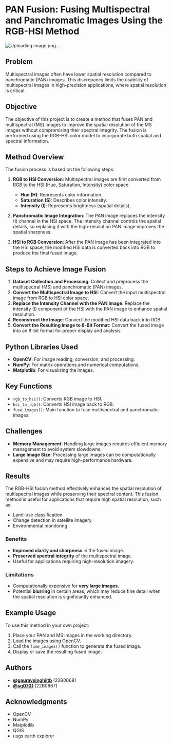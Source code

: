 # PAN Fusion: Fusing Multispectral and Panchromatic Images Using the RGB-HSI Method
![Uploading image.png…]()


## Problem
Multispectral images often have lower spatial resolution compared to panchromatic (PAN) images. This discrepancy limits the usability of multispectral images in high-precision applications, where spatial resolution is critical. 

## Objective
The objective of this project is to create a method that fuses PAN and multispectral (MS) images to improve the spatial resolution of the MS images without compromising their spectral integrity. The fusion is performed using the RGB-HSI color model to incorporate both spatial and spectral information.

## Method Overview
The fusion process is based on the following steps:

1. **RGB to HSI Conversion**: Multispectral images are first converted from RGB to the HSI (Hue, Saturation, Intensity) color space.
    - **Hue (H)**: Represents color information.
    - **Saturation (S)**: Describes color intensity.
    - **Intensity (I)**: Represents brightness (spatial details).

2. **Panchromatic Image Integration**: The PAN image replaces the intensity (I) channel in the HSI space. The intensity channel controls the spatial details, so replacing it with the high-resolution PAN image improves the spatial sharpness.

3. **HSI to RGB Conversion**: After the PAN image has been integrated into the HSI space, the modified HSI data is converted back into RGB to produce the final fused image.

## Steps to Achieve Image Fusion

1. **Dataset Collection and Processing**: Collect and preprocess the multispectral (MS) and panchromatic (PAN) images.
2. **Convert the Multispectral Image to HSI**: Convert the input multispectral image from RGB to HSI color space.
3. **Replace the Intensity Channel with the PAN Image**: Replace the intensity (I) component of the HSI with the PAN image to enhance spatial resolution.
4. **Reconstruct the Image**: Convert the modified HSI data back into RGB.
5. **Convert the Resulting Image to 8-Bit Format**: Convert the fused image into an 8-bit format for proper display and analysis.

## Python Libraries Used

- **OpenCV**: For image reading, conversion, and processing.
- **NumPy**: For matrix operations and numerical computations.
- **Matplotlib**: For visualizing the images.

## Key Functions

- `rgb_to_hsi()`: Converts RGB image to HSI.
- `hsi_to_rgb()`: Converts HSI image back to RGB.
- `fuse_images()`: Main function to fuse multispectral and panchromatic images.

## Challenges

- **Memory Management**: Handling large images requires efficient memory management to avoid system slowdowns.
- **Large Image Size**: Processing large images can be computationally expensive and may require high-performance hardware.

## Results

The RGB-HSI fusion method effectively enhances the spatial resolution of multispectral images while preserving their spectral content. This fusion method is useful for applications that require high spatial resolution, such as:

- Land-use classification
- Change detection in satellite imagery
- Environmental monitoring

### Benefits

- **Improved clarity and sharpness** in the fused image.
- **Preserved spectral integrity** of the multispectral image.
- Useful for applications requiring high-resolution imagery.

### Limitations

- Computationally expensive for **very large images**.
- Potential **blurring** in certain areas, which may reduce fine detail when the spatial resolution is significantly enhanced.

## Example Usage

To use this method in your own project:

1. Place your PAN and MS images in the working directory.
2. Load the images using OpenCV.
3. Call the `fuse_images()` function to generate the fused image.
4. Display or save the resulting fused image.

## Authors

- **[@gauravsinghiitb](https://github.com/gauravsinghiitb)** (22B0668)
- **[@sg0701](https://github.com/sg0701)** (22B0667)

## Acknowledgments
- OpenCV  
- NumPy  
- Matplotlib
- QGIS
- usgs earth explorer  

